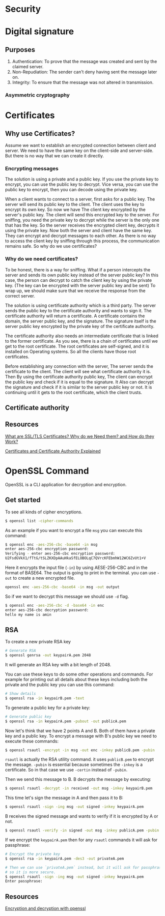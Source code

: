 # Security

# Digital signature

## Purposes

1. Authentication: To prove that the message was created and sent by the claimed server.
2. Non-Repudiation: The sender can't deny having sent the message later on.
3. Integrity: To ensure that the message was not altered in transmission.

### Asymmetric cryptography

# Certificates

## Why use Certificates?

Assume we want to establish an encrypted connection between client and server. We need to have the same key on the client-side and server-side. But there is no way that we can create it directly.

### Encrypting messages

The solution is using a private and a public key. If you use the private key to encrypt, you can use the public key to decrypt. Vice versa, you can use the public key to encrypt, then you can decode using the private key.

When a client wants to connect to a server, first asks for a public key. The server will send its public key to the client. The client uses the key to encrypt its own key. So now we have The client key encrypted by the server's public key. The client will send this encrypted key to the server. For sniffing, you need the private key to decrypt while the server is the only one that has the key. So the server receives the encrypted client key, decrypts it using the private key. Now both the server and client have the same key. They can encrypt and decrypt messages to each other. As there is no way to access the client key by sniffing through this process, the communication remains safe.
So why do we use certificates?

### Why do we need certificates?

To be honest, there is a way for sniffing. What if a person intercepts the server and sends its own public key instead of the server public key? In this case, the person can decrypt to catch the client key by using the private key. (The key can be encrypted with the server public key and be sent)
To wrap up, we should make sure that we receive the response from the correct server.

The solution is using certificate authority which is a third party. The server sends the public key to the certificate authority and wants to sign it. The certificate authority will return a certificate. A certificate contains the domain, the server public key, and the signature. The signature itself is the server public key encrypted by the private key of the certificate authority.

The certificate authority also needs an intermediate certificate that is linked to the former certificate. As you see, there is a chain of certificates until we get to the root certificate. The root certificates are self-signed, and it is installed on Operating systems. So all the clients have those root certificates.

Before establishing any connection with the server, The server sends the certificate to the client. The client will see what certificate authority it is. Then By using the certificate authority public key, The client can encrypt the public key and check if it is equal to the signature. It Also can decrypt the signature and check if it is similar to the server public key or not. It is continuing until it gets to the root certificate, which the client trusts.

## Certificate authority

## Resources

[What are SSL/TLS Certificates? Why do we Need them? and How do they Work?](https://www.youtube.com/watch?v=r1nJT63BFQ0&t=627s)

[Certificates and Certificate Authority Explained](https://www.youtube.com/watch?v=x_I6Qc35PuQ&t=1s)

# OpenSSL Command

OpenSSL is a CLI application for decryption and encryption.

## Get started

To see all kinds of cipher encryptions.

```bash
$ openssl list -cipher-commands
```

As an example if you want to encrypt a file `msg` you can execute this command:

```bash
$ openssl enc -aes-256-cbc -base64 -in msg
enter aes-256-cbc encryption password:
Verifying - enter aes-256-cbc encryption password:
U2FsdGVkX1/fTtG/tSLZKXDpAAuHkaSfELOBOLqC7QVrcKFEbmhW12WC6ZvUt1+V
```

Here it encrypts the input file (`-in`) by using AESE-256-CBC and in the format of BASE64. The output is going to print in the terminal. you can use `-out` to create a new encrypted file.

```bash
openssl enc -aes-256-cbc -base64 -in msg -out output
```

So if we want to decrypt this message we should use `-d` flag.

```bash
$ openssl enc -aes-256-cbc -d -base64 -in enc
enter aes-256-cbc decryption password:
hello my name is amin
```

## RSA

To create a new private RSA key

```bash
# Generate RSA
$ openssl genrsa -out keypairA.pem 2048
```

It will generate an RSA key with a bit length of 2048. 

You can use these keys to do some other operations and commands. For example for printing out all details about these keys including both the private and the public key you can use this command:

```bash
# Show details
$ openssl rsa -in keypairB.pem -text
```

To generate a public key for a private key:

```bash
# Generate public key
$ openssl rsa -in keypairA.pem -pubout -out publicA.pem
```

Now let's think that we have 2 points A and B. Both of them have a private key and a public key. To encrypt a message with B's public key we need to execute these commands:

```bash
$ openssl rsautl -encrypt -in msg -out enc -inkey publicB.pem -pubin
```

`rsautl` is actually the RSA utility command. it uses `publicB.pem` to encrypt the message. `-pubin` is essential because sometimes the `-inkey` is a certificate. So in that case we use `-certin` instead of `-pubin`.

Then we send this message to B. B decrypts the message by executing:

```bash
$ openssl rsautl -decrypt -in received -out msg -inkey keypairB.pem
```

This time let's sign the message in A and then pass it to B:

```bash
$ openssl rsautl -sign -ing msg -out signed -inkey keypairA.pem
```

B receives the signed message and wants to verify if it is encrypted by A or not.

```bash
$ openssl rsautl -verify -in signed -out msg -inkey publicA.pem -pubin
```

If we encrypt the `keypairA.pem` then for any `rsautl` commands it will ask for passphrase:

```bash
# Encrypt the private key
$ openssl rsa -in keypairA.pem -des3 -out privateA.pem

# Then we can use `privateA.pem` instead, but it will ask for passphrase each time.
# so it is more secure.
$ openssl rsautl -sign -ing msg -out signed -inkey keypairA.pem
Enter passphrase:

```

## Resources

[Encryption and decryption with openssl](https://www.youtube.com/watch?v=-nEh7X4dtuw)